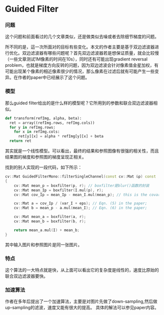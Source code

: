 # Guided Filter

### 问题

这个问题和前面看过的几个文章类似，还是做类似去噪或者去除细节梯度的问题。

所不同的是，這一次所面对的目标有些变化。本文的作者主要是基于双边滤波器进行优化。双边滤波器有哪些问题呢？首先双边滤波器若是想保证质量，就会比较慢（一些文章测试1M像素的时间在10s），同时还有可能出现gradient reversal problem，也就是梯度方向反转的问题，因为双边滤波会针对像素值金星加权，有可能出现某个像素的相近像素很少的情况，那么像素在过滤后就有可能产生一些变异。在作者的paper中已经展示了这个问题。

### 模型

那么guided filter给出的是什么样的模型呢？它所用到的参数和联合双边滤波器相似。

```python
def transform(refImg, alpha, beta):
  ret = array((refImg.rows, refImg.cols))
  for y in refImg.rows:
    for x in refImg.cols:
      ret[y][x] = alpha * refImg[y][x] + beta
  return ret
```

其实就是一个线性模型。可以看出，最终的结果和参照图像有很强的相关性，而且结果图的梯度和参照图的梯度呈现正相关。

找到的别人实现的一段代码，如下所示：

```c++
cv::Mat GuidedFilterMono::filterSingleChannel(const cv::Mat &p) const
{
    cv::Mat mean_p = boxfilter(p, r); // boxfilter是blur()函数的封装
    cv::Mat mean_Ip = boxfilter(I.mul(p), r);
    cv::Mat cov_Ip = mean_Ip - mean_I.mul(mean_p); // this is the covariance of (I, p) in each local patch.

    cv::Mat a = cov_Ip / (var_I + eps); // Eqn. (5) in the paper;
    cv::Mat b = mean_p - a.mul(mean_I); // Eqn. (6) in the paper;

    cv::Mat mean_a = boxfilter(a, r);
    cv::Mat mean_b = boxfilter(b, r);

    return mean_a.mul(I) + mean_b;
}
```
其中输入图片和参照图片是同一张图片。

### 特点

这个算法的一大特点就是快，从上面可以看出它的复杂度是线性的，速度比原始的联合双边滤波器要快。

### 加速算法

作者在多年后提出了一个加速算法，主要是对图片先做了down-sampling,然后做up-sampling的滤波，速度又能有很大的提高。
具体的解法可以参见paper内容。
